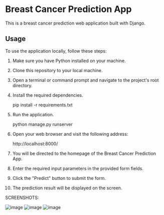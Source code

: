 # Breast Cancer Prediction App

This is a breast cancer prediction web application built with Django.

## Usage

To use the application locally, follow these steps:

1. Make sure you have Python installed on your machine.

2. Clone this repository to your local machine.

3. Open a terminal or command prompt and navigate to the project's root directory.

4. Install the required dependencies.

   pip install -r requirements.txt

5. Run the application.
  
   python manage.py runserver
 
6. Open your web browser and visit the following address:

   http://localhost:8000/

7. You will be directed to the homepage of the Breast Cancer Prediction App.

8. Enter the required input parameters in the provided form fields.

9. Click the "Predict" button to submit the form.

10. The prediction result will be displayed on the screen.




SCREENSHOTS:
 
 ![image](https://github.com/SimranKachle/FeyNN-Labs-Final-Task/assets/119679260/52de36c2-4e35-4133-bf20-26dd12b9b702)
![image](https://github.com/SimranKachle/FeyNN-Labs-Final-Task/assets/119679260/5b9483b3-ba59-45e8-af51-001456030251)
![image](https://github.com/SimranKachle/FeyNN-Labs-Final-Task/assets/119679260/450800d9-5c62-46ac-839f-1c885f16e632)


 
 
